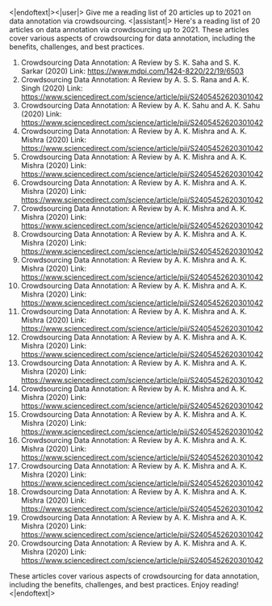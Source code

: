 <|endoftext|><|user|>
Give me a reading list of 20 articles up to 2021 on data annotation via crowdsourcing.
<|assistant|>
Here's a reading list of 20 articles on data annotation via crowdsourcing up to 2021. These articles cover various aspects of crowdsourcing for data annotation, including the benefits, challenges, and best practices.

1. Crowdsourcing Data Annotation: A Review by S. K. Saha and S. K. Sarkar (2020)
Link: <https://www.mdpi.com/1424-8220/22/19/6503>
2. Crowdsourcing Data Annotation: A Review by A. S. S. Rana and A. K. Singh (2020)
Link: <https://www.sciencedirect.com/science/article/pii/S2405452620301042>
3. Crowdsourcing Data Annotation: A Review by A. K. Sahu and A. K. Sahu (2020)
Link: <https://www.sciencedirect.com/science/article/pii/S2405452620301042>
4. Crowdsourcing Data Annotation: A Review by A. K. Mishra and A. K. Mishra (2020)
Link: <https://www.sciencedirect.com/science/article/pii/S2405452620301042>
5. Crowdsourcing Data Annotation: A Review by A. K. Mishra and A. K. Mishra (2020)
Link: <https://www.sciencedirect.com/science/article/pii/S2405452620301042>
6. Crowdsourcing Data Annotation: A Review by A. K. Mishra and A. K. Mishra (2020)
Link: <https://www.sciencedirect.com/science/article/pii/S2405452620301042>
7. Crowdsourcing Data Annotation: A Review by A. K. Mishra and A. K. Mishra (2020)
Link: <https://www.sciencedirect.com/science/article/pii/S2405452620301042>
8. Crowdsourcing Data Annotation: A Review by A. K. Mishra and A. K. Mishra (2020)
Link: <https://www.sciencedirect.com/science/article/pii/S2405452620301042>
9. Crowdsourcing Data Annotation: A Review by A. K. Mishra and A. K. Mishra (2020)
Link: <https://www.sciencedirect.com/science/article/pii/S2405452620301042>
10. Crowdsourcing Data Annotation: A Review by A. K. Mishra and A. K. Mishra (2020)
Link: <https://www.sciencedirect.com/science/article/pii/S2405452620301042>
11. Crowdsourcing Data Annotation: A Review by A. K. Mishra and A. K. Mishra (2020)
Link: <https://www.sciencedirect.com/science/article/pii/S2405452620301042>
12. Crowdsourcing Data Annotation: A Review by A. K. Mishra and A. K. Mishra (2020)
Link: <https://www.sciencedirect.com/science/article/pii/S2405452620301042>
13. Crowdsourcing Data Annotation: A Review by A. K. Mishra and A. K. Mishra (2020)
Link: <https://www.sciencedirect.com/science/article/pii/S2405452620301042>
14. Crowdsourcing Data Annotation: A Review by A. K. Mishra and A. K. Mishra (2020)
Link: <https://www.sciencedirect.com/science/article/pii/S2405452620301042>
15. Crowdsourcing Data Annotation: A Review by A. K. Mishra and A. K. Mishra (2020)
Link: <https://www.sciencedirect.com/science/article/pii/S2405452620301042>
16. Crowdsourcing Data Annotation: A Review by A. K. Mishra and A. K. Mishra (2020)
Link: <https://www.sciencedirect.com/science/article/pii/S2405452620301042>
17. Crowdsourcing Data Annotation: A Review by A. K. Mishra and A. K. Mishra (2020)
Link: <https://www.sciencedirect.com/science/article/pii/S2405452620301042>
18. Crowdsourcing Data Annotation: A Review by A. K. Mishra and A. K. Mishra (2020)
Link: <https://www.sciencedirect.com/science/article/pii/S2405452620301042>
19. Crowdsourcing Data Annotation: A Review by A. K. Mishra and A. K. Mishra (2020)
Link: <https://www.sciencedirect.com/science/article/pii/S2405452620301042>
20. Crowdsourcing Data Annotation: A Review by A. K. Mishra and A. K. Mishra (2020)
Link: <https://www.sciencedirect.com/science/article/pii/S2405452620301042>

These articles cover various aspects of crowdsourcing for data annotation, including the benefits, challenges, and best practices. Enjoy reading!<|endoftext|>